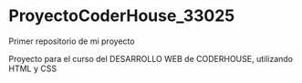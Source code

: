 # ProyectoCoderHouse_33025
Primer repositorio de mi proyecto 

Proyecto para el curso del DESARROLLO WEB de CODERHOUSE, utilizando HTML y CSS
